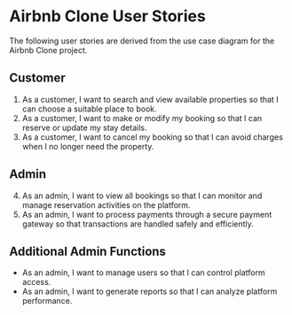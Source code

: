# Airbnb Clone User Stories

The following user stories are derived from the use case diagram for the Airbnb Clone project.

## **Customer**
1. As a customer, I want to search and view available properties so that I can choose a suitable place to book.
2. As a customer, I want to make or modify my booking so that I can reserve or update my stay details.
3. As a customer, I want to cancel my booking so that I can avoid charges when I no longer need the property.

## **Admin**
4. As an admin, I want to view all bookings so that I can monitor and manage reservation activities on the platform.
5. As an admin, I want to process payments through a secure payment gateway so that transactions are handled safely and efficiently.

## **Additional Admin Functions**
- As an admin, I want to manage users so that I can control platform access.
- As an admin, I want to generate reports so that I can analyze platform performance.

